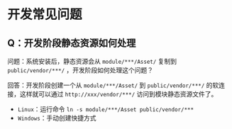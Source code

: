 # 开发常见问题



## Q：开发阶段静态资源如何处理

问题：系统安装后，静态资源会从 `module/***/Asset/` 复制到  `public/vendor/***/` ，开发阶段如何处理这个问题？

回答：开发阶段创建一个从  `module/***/Asset/` 到  `public/vendor/***/` 的软连接，这样就可以通过 `http://xxx/vendor/***/` 访问到模块静态资源文件了。 

- `Linux`：运行命令 `ln -s module/***/Asset public/vendor/***`
- `Windows`：手动创建快捷方式

